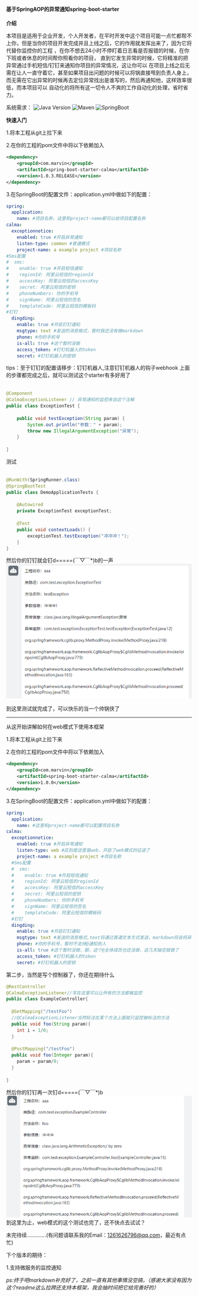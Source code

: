 #### 基于SpringAOP的异常通知spring-boot-starter

**介绍**

本项目是适用于企业开发，个人开发者，在平时开发中这个项目可能一点忙都帮不上你，但是当你的项目开发完成并且上线之后，它的作用就发挥出来了，因为它将代替你监控你的工程
，在你不想去24小时不停盯着日志看是否报错的时候，在你下班或者休息的时间帮你照看你的项目， 直到它发生异常的时候，它将精准的把异常通过手机短信/钉钉来通知你项目的异常情况，这让你可以
在项目上线之后无需在让人一直守着它，甚至如果项目出问题的时候可以将锅直接甩到负责人身上， 而无需在它出异常的时候再去定位异常找出是谁写的，然后再通知他，这样效率很低，而本项目可以 自动化的将所有这一切令人不爽的工作自动化的处理，省时省力。

系统需求： ![Java Version](https://img.shields.io/badge/Java%20Version-1.8%2B-brightgreen?style=flat-square&logo=appveyor)   ![Maven](https://img.shields.io/badge/Maven-3.2.5%2B-brightgreen?style=flat-square&logo=appveyor)  ![SpringBoot](https://img.shields.io/badge/SpringBoot-2.3.6.RELEASE-brightgreen?style=flat-square&logo=appveyor)

**快速入门**

1.将本工程从git上拉下来

2.在你的工程的pom文件中将以下依赖加入

```xml
<dependency>
    <groupId>com.marvin</groupId>
    <artifactId>spring-boot-starter-calma</artifactId>
    <version>1.0.3.RELEASE</version>
</dependency>
```

3.在SpringBoot的配置文件：application.yml中做如下的配置：

```yaml
spring:
  application:
    name: #项目名称，这里和project-name都可以给项目配置名称
calma:
  exceptionnotice:
    enabled: true #开启异常通知
    listen-type: common #普通模式
    project-name: a example project #项目名称
#Sms配置
#  sms:
#    enable: true #开启短信通知
#    regionId: 阿里云短信的regionId
#    accessKey: 阿里云短信的accessKey
#    secret: 阿里云短信的密钥
#    phoneNumbers: 你的手机号
#    signName: 阿里云短信的签名
#    templateCode: 阿里云短信的模板码
#钉钉
  dingding:
    enable: true #开启钉钉通知
    msgtype: text #发送的消息格式，暂时我还没有做markdown
    phone: #你的手机号
    is-all: true #这个暂时没做
    access_token: #钉钉机器人的token
    secret: #钉钉机器人的密钥
```

tips：至于钉钉的配置请移步：钉钉机器人,注意钉钉机器人的钩子webhook 上面的步骤都完成之后，就可以测试这个starter有多好用了

[钉钉机器人]:https://developers.dingtalk.com/document/app/custom-robot-access

```java

@Component
@CalmaExceptionListener // 异常通知的监控来自这个注解
public class ExceptionTest {

    public void testException(String param) {
        System.out.println("参数：" + param);
        throw new IllegalArgumentException("异常");
    }

}

```

测试

```java

@RunWith(SpringRunner.class)
@SpringBootTest
public class DemoApplicationTests {

    @Autowired
    private ExceptionTest exceptionTest;

    @Test
    public void contextLoads() {
        exceptionTest.testException("冲冲冲！");
    }
}
```
然后你的钉钉就会钉d=====(￣▽￣*)b的一声
![img.png](Image/common.png)

到这里测试就完成了，可以快乐的当一个帅锅侠了

--------------------------------------------------------------------

从这开始讲解如何在web模式下使用本框架

1.将本工程从git上拉下来

2.在你的工程的pom文件中将以下依赖加入

```xml
<dependency>
    <groupId>com.marvin</groupId>
    <artifactId>spring-boot-starter-calma</artifactId>
    <version>1.0.0</version>
</dependency>
```

3.在SpringBoot的配置文件：application.yml中做如下的配置：

```yaml
spring:
  application:
    name: #这里和project-name都可以配置项目名称
calma:
  exceptionnotice:
    enabled: true #开启异常通知
    listen-type: web #区别是这里是web，开启了web模式的征途了
    project-name: a example project #项目名称
  #Sms配置
  #  sms:
  #    enable: true #开启短信通知
  #    regionId: 阿里云短信的regionId
  #    accessKey: 阿里云短信的accessKey
  #    secret: 阿里云短信的密钥
  #    phoneNumbers: 你的手机号
  #    signName: 阿里云短信的签名
  #    templateCode: 阿里云短信的模板码
  #钉钉
  dingding:
    enable: true #开启钉钉通知
    msgtype: text #发送的消息格式,text将通过普通文本方式发送，markdown将会将异常信息用markdown语法转化后发送
    phone: #你的手机号，暂时不支持@通知到人
    is-all: true #这个暂时没做，额，这个@全体成员也还没做，这几天抽空就做了
    access_token: #钉钉机器人的token
    secret: #钉钉机器人的密钥
```
第二步，当然是写个控制器了，你还在期待什么
```java
@RestController
@CalmaExceptionListener//写在这里可以让所有的方法都被监控
public class ExampleController{

  @GetMapping("/testFoo")
  //@CalmaExceptionListener当然标注在某个方法上面就只监控被标注的方法
  public void foo(String param){
    int i = 1/0;
  }
  
  @PostMapping("/testFoo")
  public void foo(Integer param){
    param = param/0;
  }
  
}
```
然后你的钉钉再一次钉d=====(￣▽￣*)b
![img_1.png](Image/web.png)
到这里为止，web模式的这个测试也完了，还不快点去试试？

未完待续.............(有问题请联系我的Email：1261626796@qq.com，最近有点忙)

下个版本的期待：

1.支持微服务的监控通知

_ps:终于吧markdown补充好了，之前一直有其他事情没空搞，（感谢大家没有因为这个readme这么拉跨还支持本框架，我会抽时间把它给完善好的）_
